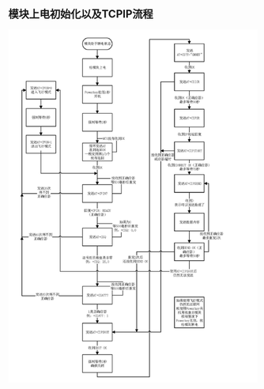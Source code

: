 ## 模块上电初始化以及TCPIP流程

![](../../../../../../image/AT%E5%BC%80%E5%8F%91%E8%B5%84%E6%96%99/AT%20Command%20Manual/718P/TCPIP%20command/1.png)
